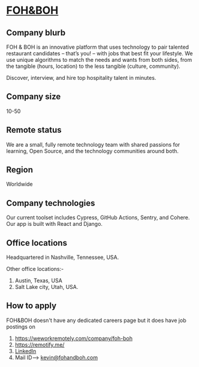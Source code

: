 # [FOH&BOH](https://fohandboh.com/)

## Company blurb

FOH & BOH is an innovative platform that uses technology to pair talented restaurant candidates – that’s you! – with jobs that best fit your lifestyle. We use unique algorithms to match the needs and wants from both sides, from the tangible (hours, location) to the less tangible (culture, community).

Discover, interview, and hire top hospitality talent in minutes.

## Company size

10-50

## Remote status

We are a small, fully remote technology team with shared passions for learning, Open Source, and the technology communities around both. 

## Region

Worldwide

## Company technologies

Our current toolset includes Cypress, GitHub Actions, Sentry, and Cohere. Our app is built with React and Django.

## Office locations

Headquartered in Nashville, Tennessee, USA.

Other office locations:-

1. Austin, Texas, USA
2. Salt Lake city, Utah, USA.

## How to apply

FOH&BOH doesn't have any dedicated careers page but it does have job postings on 
1. https://weworkremotely.com/company/foh-boh
2. https://remotify.me/
3. [LinkedIn](https://www.linkedin.com/shareArticle?mini=true&source=We+Work+Remotely&title=foh%26boh&url=https%3A%2F%2Fweworkremotely.com%2Fcompany%2Ffoh-boh)
4. Mail ID--> kevin@fohandboh.com
